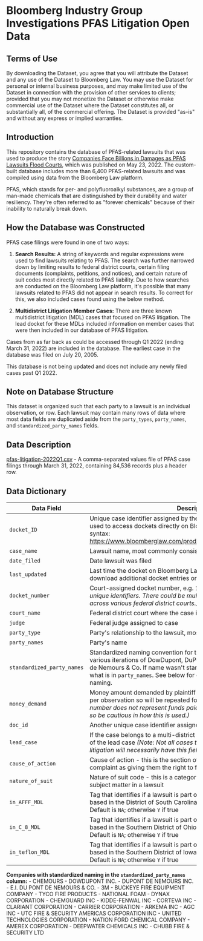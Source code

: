 # Bloomberg Industry Group Investigations PFAS Litigation Open Data

## Terms of Use

By downloading the Dataset, you agree that you will attribute the
Dataset and any use of the Dataset to Bloomberg Law. You may use the
Dataset for personal or internal business purposes, and may make limited
use of the Dataset in connection with the provision of other services to
clients; provided that you may not monetize the Dataset or otherwise
make commercial use of the Dataset where the Dataset constitutes all, or
substantially all, of the commercial offering. The Dataset is provided
"as-is" and without any express or implied warranties.

## Introduction

This repository contains the database of PFAS-related lawsuits that was
used to produce the story [Companies Face Billions in Damages as PFAS
Lawsuits Flood
Courts](https://news.bloomberglaw.com/pfas-project/companies-face-billions-in-damages-as-pfas-lawsuits-flood-courts "Companies Face Billions in Damages as PFAS Lawsuits Flood Courts"),
which was published on May 23, 2022. The custom-built database includes
more than 6,400 PFAS-related lawsuits and was compiled using data from
the Bloomberg Law platform.

PFAS, which stands for per- and polyfluoroalkyl substances, are a group
of man-made chemicals that are distinguished by their durability and
water resiliency. They're often referred to as "forever chemicals"
because of their inability to naturally break down.

## How the Database was Constructed

PFAS case filings were found in one of two ways:

1.  **Search Results:** A string of keywords and regular expressions
    were used to find lawsuits relating to PFAS. The search was further
    narrowed down by limiting results to federal district courts,
    certain filing documents (complaints, petitions, and notices), and
    certain nature of suit codes most directly related to PFAS
    liability. Due to how searches are conducted on the Bloomberg Law
    platform, it's possible that many lawsuits related to PFAS did not
    appear in search results. To correct for this, we also included
    cases found using the below method.

2.  **Multidistrict Litigation Member Cases:** There are three known
    multidistrict litigation (MDL) cases that focused on PFAS
    litigation. The lead docket for these MDLs included information on
    member cases that were then included in our database of PFAS
    litigation.

Cases from as far back as could be accessed through Q1 2022 (ending
March 31, 2022) are included in the database. The earliest case in the
database was filed on July 20, 2005.

This database is not being updated and does not include any newly filed
cases past Q1 2022.

## Note on Database Structure

This dataset is organized such that each party to a lawsuit is an
individual observation, or row. Each lawsuit may contain many rows of
data where most data fields are duplicated aside from the `party_types`,
`party_names`, and `standardized_party_names` fields.

## Data Description

[pfas-litigation-2022Q1.csv](data/pfas-litigation-2022Q1.csv) - A
comma-separated values file of PFAS case filings through March 31, 2022,
containing 84,536 records plus a header row.

## Data Dictionary

| Data Field                 | Description                                                                                                                                                                                                                                                                            |
|-----------------------------------------|-------------------------------|
| `docket_ID`                | Unique case identifier assigned by the Bloomberg Law platform. Can be used to access dockets directly on Bloomberg Law with the following link syntax: <https://www.bloomberglaw.com/product/blaw/document/%60docket_ID>\`                                                             |
| `case_name`                | Lawsuit name, most commonly consisting of *plaintiff* v. *defendant*                                                                                                                                                                                                                   |
| `date_filed`               | Date lawsuit was filed                                                                                                                                                                                                                                                                 |
| `last_updated`             | Last time the docket on Bloomberg Law was synced to PACER to download additional docket entries or changes                                                                                                                                                                             |
| `docket_number`            | Court-assigned docket number, e.g. `1:05-cv-01818` *(Note: These are not unique identifiers. There could be multiple of the same docket number across various federal district courts.)*                                                                                               |
| `court_name`               | Federal district court where the case is located                                                                                                                                                                                                                                       |
| `judge`                    | Federal judge assigned to case                                                                                                                                                                                                                                                         |
| `party_type`               | Party's relationship to the lawsuit, most commonly *plaintiff* or *defendant*                                                                                                                                                                                                          |
| `party_names`              | Party's name                                                                                                                                                                                                                                                                           |
| `standardized_party_names` | Standardized naming convention for the top 20 defendants and the various iterations of DowDupont, DuPont de Nemours, and E.I. du Pont de Nemours & Co. If name wasn't standardized, this entry defaults to what is in `party_names`. See below for companies with standardized naming. |
| `money_demand`             | Money amount demanded by plaintiff in the case. This field is not unique per observation so will be repeated for each party in a case. *(Note: This number does not represent funds paid or a final judgment by the court, so be cautious in how this is used.)*                       |
| `doc_id`                   | Another unique case identifier assigned by the Bloomberg Law platform                                                                                                                                                                                                                  |
| `lead_case`                | If the case belongs to a multi-district litigation, this is the docket number of the lead case *(Note: Not all cases that belong to a multi-district litigation will necessarily have this field filled.)*                                                                             |
| `cause_of_action`          | Cause of action - this is the section of law that the plaintiff cites in their complaint as giving them the right to file the lawsuit                                                                                                                                                  |
| `nature_of_suit`           | Nature of suit code - this is a categorization tag that identifies the subject matter in a lawsuit                                                                                                                                                                                     |
| `in_AFFF_MDL`              | Tag that identifies if a lawsuit is part of the AFFF multidistrict litigation based in the District of South Carolina (lead case: 2:18-mn-02873). Default is `NA`; otherwise `Y` if true                                                                                               |
| `in_C_8_MDL`               | Tag that identifies if a lawsuit is part of the C-8 multidistrict litigation based in the Southern District of Ohio (lead case: 2:13-md-02433). Default is `NA`; otherwise `Y` if true                                                                                                 |
| `in_teflon_MDL`            | Tag that identifies if a lawsuit is part of the teflon multidistrict litigation based in the Southern District of Iowa (lead case: 4:06-md-1733). Default is `NA`; otherwise `Y` if true                                                                                               |

**Companies with standardized naming in the `standardized_party_names`
column:** - CHEMOURS - DOWDUPONT INC. - DUPONT DE NEMOURS INC. - E.I. DU
PONT DE NEMOURS & CO. - 3M - BUCKEYE FIRE EQUIPMENT COMPANY - TYCO FIRE
PRODUCTS - NATIONAL FOAM - DYNAX CORPORATION - CHEMGUARD INC -
KIDDE-FENWAL INC - CORTEVA INC - CLARIANT CORPORATION - CARRIER
CORPORATION - ARKEMA INC - AGC INC - UTC FIRE & SECURITY AMERICAS
CORPORATION INC - UNITED TECHNOLOGIES CORPORATION - NATION FORD CHEMICAL
COMPANY - AMEREX CORPORATION - DEEPWATER CHEMICALS INC - CHUBB FIRE &
SECURITY LTD
